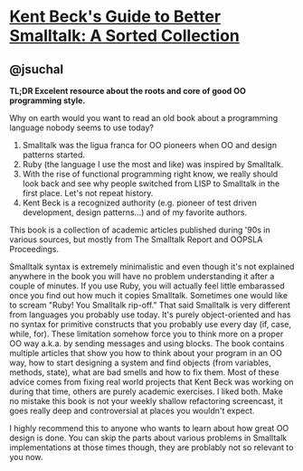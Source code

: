 [Kent Beck's Guide to Better Smalltalk: A Sorted Collection](http://www.amazon.com/Kent-Becks-Guide-Better-Smalltalk/dp/0521644372?tag=rubyslava-20)
============================================

@jsuchal
--------

**TL;DR Excelent resource about the roots and core of good OO programming style.**

Why on earth would you want to read an old book about a programming language nobody seems to use today? 
1) Smalltalk was the ligua franca for OO pioneers when OO and design patterns started. 
2) Ruby (the language I use the most and like) was inspired by Smalltalk.
3) With the rise of functional programming right know, we really should look back and see why people switched from LISP to Smalltalk in the first place. Let's not repeat history.
4) Kent Beck is a recognized authority (e.g. pioneer of test driven development, design patterns...) and of my favorite authors.

This book is a collection of academic articles published during '90s in various sources, but mostly from The Smalltalk Report and OOPSLA Proceedings.

Smalltalk syntax is extremely minimalistic and even though it's not explained anywhere in the book you will have no problem understanding it after a couple of minutes. If you use Ruby, you will actually feel little embarassed once you find out how much it copies Smalltalk. Sometimes one would like to scream "Ruby! You Smalltalk rip-off." That said Smalltalk is very different from languages you probably use today. It's purely object-oriented and has no syntax for primitive constructs that you probably use every day (if, case, while, for). These limitation somehow force you to think more on a proper OO way a.k.a. by sending messages and using blocks. The book contains multiple articles that show you how to think about your program in an OO way, how to start designing a system and find objects (from variables, methods, state), what are bad smells and how to fix them. Most of these advice comes from fixing real world projects that Kent Beck was working on during that time, others are purely academic exercises. I liked both. Make no mistake this book is not your weekly shallow refactoring screencast, it goes really deep and controversial at places you wouldn't expect.

I highly recommend this to anyone who wants to learn about how great OO design is done. You can skip the parts about various problems in Smalltalk implementations at those times though, they are problably not so relevant to you now.
